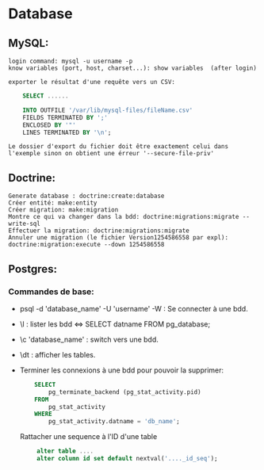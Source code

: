 # Database


## MySQL:
	login command: mysql -u username -p
	know variables (port, host, charset...): show variables  (after login)

	exporter le résultat d'une requête vers un CSV:
	
```sql
	SELECT ......

	INTO OUTFILE '/var/lib/mysql-files/fileName.csv'
	FIELDS TERMINATED BY ';'
	ENCLOSED BY '"'
	LINES TERMINATED BY '\n';
```
``Le dossier d'export du fichier doit être exactement celui dans l'exemple sinon on obtient une érreur '--secure-file-priv'``



## Doctrine:
	Generate database : doctrine:create:database
	Créer entité: make:entity
	Créer migration: make:migration
	Montre ce qui va changer dans la bdd: doctrine:migrations:migrate --write-sql
	Effectuer la migration: doctrine:migrations:migrate
	Annuler une migration (le fichier Version1254586558 par expl): doctrine:migration:execute --down 1254586558

## Postgres:

### Commandes de base:

* psql -d 'database_name' -U 'username' -W : Se connecter à une bdd.
* \l : lister les bdd <=> SELECT datname FROM pg_database;
* \c 'database_name' : switch vers une bdd.
* \dt : afficher les tables.
* Terminer les connexions à une bdd pour pouvoir la supprimer:
	```sql
		SELECT
			pg_terminate_backend (pg_stat_activity.pid)
		FROM
			pg_stat_activity
		WHERE
			pg_stat_activity.datname = 'db_name';
	```


	Rattacher une sequence à l'ID d'une table
```sql
		alter table ....
		alter column id set default nextval('...._id_seq');
```